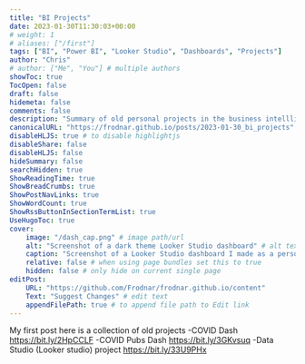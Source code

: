 ```yaml
---
title: "BI Projects"
date: 2023-01-30T11:30:03+00:00
# weight: 1
# aliases: ["/first"]
tags: ["BI", "Power BI", "Looker Studio", "Dashboards", "Projects"]
author: "Chris"
# author: ["Me", "You"] # multiple authors
showToc: true
TocOpen: false
draft: false
hidemeta: false
comments: false
description: "Summary of old personal projects in the business intellligence (dashboard building) realm"
canonicalURL: "https://frodnar.github.io/posts/2023-01-30_bi_projects"
disableHLJS: true # to disable highlightjs
disableShare: false
disableHLJS: false
hideSummary: false
searchHidden: true
ShowReadingTime: true
ShowBreadCrumbs: true
ShowPostNavLinks: true
ShowWordCount: true
ShowRssButtonInSectionTermList: true
UseHugoToc: true
cover:
    image: "/dash_cap.png" # image path/url
    alt: "Screenshot of a dark theme Looker Studio dashboard" # alt text
    caption: "Screenshot of a Looker Studio dashboard I made as a personal project" # display caption under cover
    relative: false # when using page bundles set this to true
    hidden: false # only hide on current single page
editPost:
    URL: "https://github.com/Frodnar/frodnar.github.io/content"
    Text: "Suggest Changes" # edit text
    appendFilePath: true # to append file path to Edit link
---
```


My first post here is a collection of old projects 
-COVID Dash
    https://bit.ly/2HpCCLF
-COVID Pubs Dash
    https://bit.ly/3GKvsuq
-Data Studio (Looker studio) project
    https://bit.ly/33U9PHx